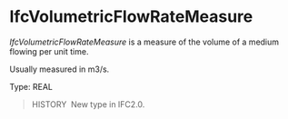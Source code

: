 IfcVolumetricFlowRateMeasure
============================

_IfcVolumetricFlowRateMeasure_ is a measure of the volume of a medium flowing per unit time.

Usually measured in m3/s.

Type: REAL

> HISTORY&nbsp; New type in IFC2.0.
